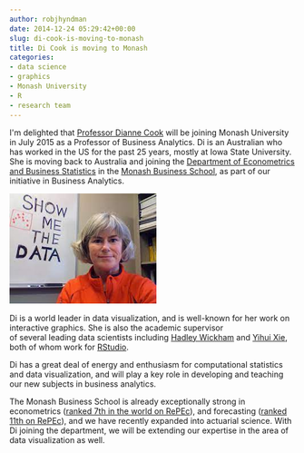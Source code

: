 ```yaml
---
author: robjhyndman
date: 2014-12-24 05:29:42+00:00
slug: di-cook-is-moving-to-monash
title: Di Cook is moving to Monash
categories:
- data science
- graphics
- Monash University
- R
- research team
---
```


I'm delighted that [Professor Dianne Cook](http://dicook.org) will be joining Monash University in July 2015 as a Professor of Business Analytics. Di is an Australian who has worked in the US for the past 25 years, mostly at Iowa State University. She is moving back to Australia and joining the [Department of Econometrics and Business Statistics](http://www.buseco.monash.edu.au/ebs/) in the [Monash Business School](http://www.buseco.monash.edu.au/about/business-school/), as part of our initiative in Business Analytics.

![](/img/dicook.jpeg)

Di is a world leader in data visu­al­iza­tion, and is well-​​known for her work on inter­ac­tive graph­ics. She is also the academic supervisor of several leading data scientists including [Hadley Wickham](http://had.co.nz/) and [Yihui Xie](http://yihui.name/), both of whom work for [RStudio](http://www.rstudio.com/about/).

Di has a great deal of energy and enthusiasm for computational statistics and data visualization, and will play a key role in developing and teaching our new subjects in business analytics.

The Monash Business School is already exceptionally strong in econometrics ([ranked 7th in the world on RePEc](https://ideas.repec.org/top/top.ecm.html)), and forecasting ([ranked 11th on RePEc](https://ideas.repec.org/top/top.for.html)), and we have recently expanded into actuarial science. With Di joining the department, we will be extending our expertise in the area of data visualization as well.
